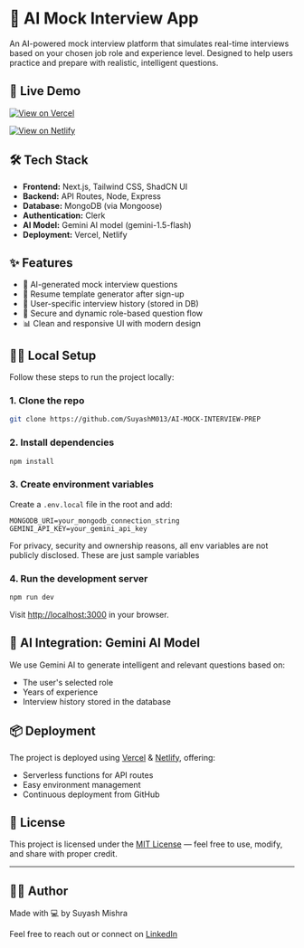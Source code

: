 # 🤖 AI Mock Interview App

An AI-powered mock interview platform that simulates real-time interviews based on your chosen job role and experience level. Designed to help users practice and prepare with realistic, intelligent questions.

## 🚀 Live Demo

[![View on Vercel](https://img.shields.io/badge/Vercel-Live%20Demo-black?logo=vercel&style=for-the-badge)](https://ai-mock-interviewer-eosin.vercel.app)

[![View on Netlify](https://img.shields.io/badge/Netlify-Live%20Demo-00C7B7?logo=netlify&style=for-the-badge)](https://ai-mockinterviewer.netlify.app)



## 🛠 Tech Stack

- **Frontend:** Next.js, Tailwind CSS, ShadCN UI
- **Backend:** API Routes, Node, Express
- **Database:** MongoDB (via Mongoose)
- **Authentication:** Clerk
- **AI Model:** Gemini AI model (gemini-1.5-flash)
- **Deployment:** Vercel, Netlify

## ✨ Features

- 🧠 AI-generated mock interview questions
- 📄 Resume template generator after sign-up
- 👤 User-specific interview history (stored in DB)
- 🔐 Secure and dynamic role-based question flow
- 📊 Clean and responsive UI with modern design

## 🧑‍💻 Local Setup

Follow these steps to run the project locally:

### 1. Clone the repo
```bash
git clone https://github.com/SuyashM013/AI-MOCK-INTERVIEW-PREP
```

### 2. Install dependencies
```bash
npm install
```

### 3. Create environment variables

Create a `.env.local` file in the root and add:

```
MONGODB_URI=your_mongodb_connection_string
GEMINI_API_KEY=your_gemini_api_key

```
For privacy, security and ownership reasons, all env variables are not publicly disclosed. These are just sample variables


### 4. Run the development server
```bash
npm run dev
```

Visit [http://localhost:3000](http://localhost:3000) in your browser.

## 🧠 AI Integration: Gemini AI Model

We use Gemini AI to generate intelligent and relevant questions based on:
- The user's selected role
- Years of experience
- Interview history stored in the database

## 📦 Deployment

The project is deployed using [Vercel](https://vercel.com) & [Netlify](https://netlify.com), offering:
- Serverless functions for API routes
- Easy environment management
- Continuous deployment from GitHub

## 📄 License

This project is licensed under the [MIT License](./LICENSE) — feel free to use, modify, and share with proper credit.

---

## 🙋‍♂️ Author

Made with 💻 by Suyash Mishra

Feel free to reach out or connect on [LinkedIn](www.linkedin.com/in/mishrasuyash013)

